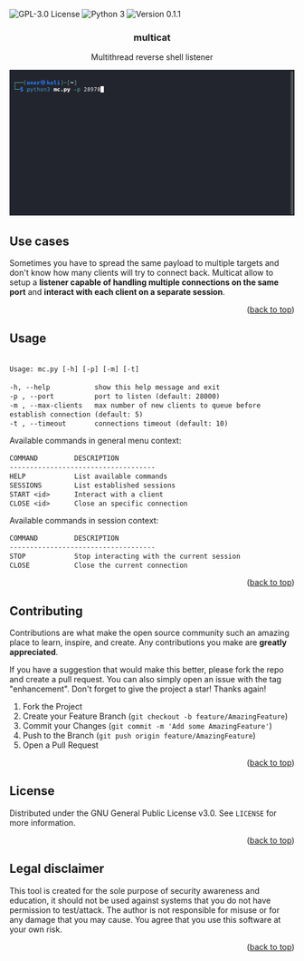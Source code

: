 <!-- PROJECT SHIELDS -->
![[GPL-3.0 License](https://github.com/r3nt0n)](https://img.shields.io/badge/license-GPL%203.0-brightgreen.svg)
![[Python 3](https://github.com/r3nt0n)](http://img.shields.io/badge/python-3-blue.svg)
![[Version 0.1.1](https://github.com/r3nt0n)](http://img.shields.io/badge/version-0.1.1-orange.svg)

<div align="center">
  <h3 align="center">multicat</h3>
  <p align="center">
    Multithread reverse shell listener
  </p>
</div>


<!-- ABOUT THE PROJECT -->
<p align="center"><img src="https://github.com/r3nt0n/multicat/blob/master/img/mc.gif" /></p>  

## Use cases
Sometimes you have to spread the same payload to multiple targets and don't know how many clients will try to connect back. Multicat allow to setup a **listener capable of handling multiple connections on the same port** and **interact with each client on a separate session**.  


<p align="right">(<a href="#top">back to top</a>)</p>


<!-- USAGE EXAMPLES -->
## Usage
```commandline

Usage: mc.py [-h] [-p] [-m] [-t]

-h, --help           show this help message and exit
-p , --port          port to listen (default: 28000)
-m , --max-clients   max number of new clients to queue before establish connection (default: 5)
-t , --timeout       connections timeout (default: 10)

```

Available commands in general menu context:
```commandline
COMMAND         DESCRIPTION
------------------------------------
HELP            List available commands
SESSIONS        List established sessions
START <id>      Interact with a client
CLOSE <id>      Close an specific connection
```

Available commands in session context:
````commandline
COMMAND         DESCRIPTION
------------------------------------
STOP            Stop interacting with the current session
CLOSE           Close the current connection
````

<p align="right">(<a href="#top">back to top</a>)</p>


<!-- CONTRIBUTING -->
## Contributing

Contributions are what make the open source community such an amazing place to learn, inspire, and create. Any contributions you make are **greatly appreciated**.

If you have a suggestion that would make this better, please fork the repo and create a pull request. You can also simply open an issue with the tag "enhancement".
Don't forget to give the project a star! Thanks again!

1. Fork the Project
2. Create your Feature Branch (`git checkout -b feature/AmazingFeature`)
3. Commit your Changes (`git commit -m 'Add some AmazingFeature'`)
4. Push to the Branch (`git push origin feature/AmazingFeature`)
5. Open a Pull Request

<p align="right">(<a href="#top">back to top</a>)</p>


<!-- LICENSE -->
## License

Distributed under the GNU General Public License v3.0. See `LICENSE` for more information.

<p align="right">(<a href="#top">back to top</a>)</p>



<!-- LEGAL DISCLAIMER -->
## Legal disclaimer
This tool is created for the sole purpose of security awareness and education, it should not be used against systems that you do not have permission to test/attack. The author is not responsible for misuse or for any damage that you may cause. You agree that you use this software at your own risk.

<p align="right">(<a href="#top">back to top</a>)</p>


